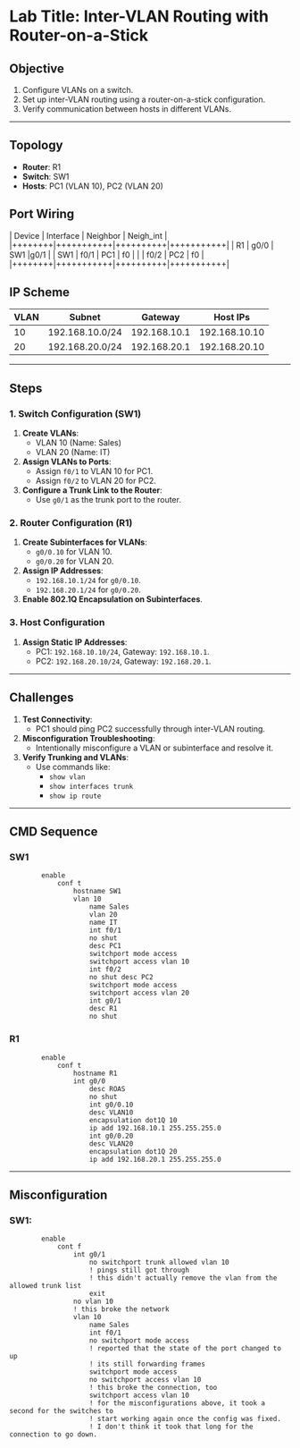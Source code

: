# Lab Title: Inter-VLAN Routing with Router-on-a-Stick

## Objective
1. Configure VLANs on a switch.
2. Set up inter-VLAN routing using a router-on-a-stick configuration.
3. Verify communication between hosts in different VLANs.

---

## Topology
- **Router**: R1
- **Switch**: SW1
- **Hosts**: PC1 (VLAN 10), PC2 (VLAN 20)

## Port Wiring

| Device | Interface | Neighbor | Neigh_int |
|++++++++|+++++++++++|++++++++++|+++++++++++|
| R1     | g0/0      | SW1      |g0/1       |
| SW1    | f0/1      | PC1      | f0        |
|        | f0/2      | PC2      | f0        |
|++++++++|+++++++++++|++++++++++|+++++++++++|

## IP Scheme
| VLAN  | Subnet          | Gateway      | Host IPs        |
|-------|-----------------|--------------|-----------------|
| 10    | 192.168.10.0/24 | 192.168.10.1 | 192.168.10.10   |
| 20    | 192.168.20.0/24 | 192.168.20.1 | 192.168.20.10   |

---

## Steps

### 1. Switch Configuration (SW1)
1. **Create VLANs**:
   - VLAN 10 (Name: Sales)
   - VLAN 20 (Name: IT)
2. **Assign VLANs to Ports**:
   - Assign `f0/1` to VLAN 10 for PC1.
   - Assign `f0/2` to VLAN 20 for PC2.
3. **Configure a Trunk Link to the Router**:
   - Use `g0/1` as the trunk port to the router.

### 2. Router Configuration (R1)
1. **Create Subinterfaces for VLANs**:
   - `g0/0.10` for VLAN 10.
   - `g0/0.20` for VLAN 20.
2. **Assign IP Addresses**:
   - `192.168.10.1/24` for `g0/0.10`.
   - `192.168.20.1/24` for `g0/0.20`.
3. **Enable 802.1Q Encapsulation on Subinterfaces**.

### 3. Host Configuration
1. **Assign Static IP Addresses**:
   - PC1: `192.168.10.10/24`, Gateway: `192.168.10.1`.
   - PC2: `192.168.20.10/24`, Gateway: `192.168.20.1`.

---

## Challenges
1. **Test Connectivity**:
   - PC1 should ping PC2 successfully through inter-VLAN routing.
2. **Misconfiguration Troubleshooting**:
   - Intentionally misconfigure a VLAN or subinterface and resolve it.
3. **Verify Trunking and VLANs**:
   - Use commands like:
     - `show vlan`
     - `show interfaces trunk`
     - `show ip route`

---
## CMD Sequence

### SW1
```plaintext        
        enable
            conf t
                hostname SW1
                vlan 10
                    name Sales
                    vlan 20
                    name IT
                    int f0/1
                    no shut
                    desc PC1
                    switchport mode access
                    switchport access vlan 10
                    int f0/2
                    no shut desc PC2
                    switchport mode access
                    switchport access vlan 20
                    int g0/1
                    desc R1
                    no shut
```                    
### R1
```plaintext
        enable
            conf t
                hostname R1
                int g0/0
                    desc ROAS
                    no shut
                    int g0/0.10
                    desc VLAN10
                    encapsulation dot1Q 10
                    ip add 192.168.10.1 255.255.255.0
                    int g0/0.20
                    desc VLAN20
                    encapsulation dot1Q 20
                    ip add 192.168.20.1 255.255.255.0
```

---

## Misconfiguration

### SW1:
```plaintext
        enable
            cont f
                int g0/1
                    no switchport trunk allowed vlan 10
                    ! pings still got through
                    ! this didn't actually remove the vlan from the allowed trunk list
                    exit
                no vlan 10
                ! this broke the network
                vlan 10
                    name Sales
                    int f0/1
                    no switchport mode access
                    ! reported that the state of the port changed to up
                    ! its still forwarding frames
                    switchport mode access
                    no switchport access vlan 10
                    ! this broke the connection, too
                    switchport access vlan 10
                    ! for the misconfigurations above, it took a second for the switches to
                    ! start working again once the config was fixed.  
                    ! I don't think it took that long for the connection to go down.
```                    
